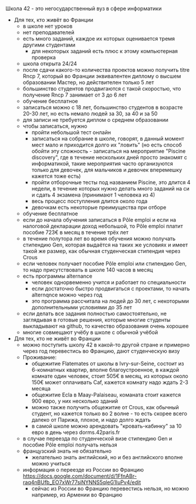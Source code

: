 Школа 42 - это негосударственный вуз в сфере информатики
* Для тех, кто живёт во Франции
  + в школе нет уроков
  + нет преподавателей
  + есть много заданий, каждое их которых оценивается тремя другими студентами
    - для некоторых заданий есть плюс к этому компьютерная проверка
  + школа открыта 24/24
  + после сдачи какого-то количества проектов можно получить titre Rncp 7, который во Франции эквивалентен диплому о высшем образовании Мастер, но действителен только 5 лет
  + большинство студентов продвигаются с такой скоростью, что получение Rncp 7 занимает от 3 до 6 лет
  + обучение бесплатное
  + записаться можно с 18 лет, большинство студентов в возрасте 20-30 лет, но есть немало людей за 30, за 40 и за 50
  + для записи не требуется диплом о среднем образовании
  + чтобы записаться, нужно
    - пройти небольшой тест онлайн 
    - записаться на собрание в школе, говорят, в данный момент мест мало и приходится долго их "ловить" (но есть способ обойти эту сложность - записаться на мероприятие "Piscine discovery", где в течение нескольких дней просто знакомят с информатикой, такие мероприятия часто организуются только для девочек, для мальчиков и девочек вперемешку кажется тоже есть)
    - пройти отборочные тесты под названием Piscine, это длится 4 недели, в течение которых нужно делать много заданий на си и сдать 4 экзамена (принимают 1 человека из 4)
    - весь процесс поступления длится около года
    - девочкам есть некоторые преимущества при отборе
  + обучение бесплатное
  + если до начала обучения записаться в Pôle emploi и если на налоговой декларации доход небольшой, то Pôle emploi платит пособие 723€ в месяц в течение трёх лет
  + в течение полутора лет во время обучения можно получать стипендию Gen, которая выдаётся на таких же условиях и имеет такой же размер, как обычная студенческая стипендия через Crous 
  + если человек получает пособие Pôle emploi или стипендию Gen, то надо присутствовать в школе 140 часов в месяц 
  + есть программы alternance
    + человек однорвеменно учится и работает по специальности
    + если достаточно быстро продвигаться с проектами, то начать alternqnce можно через год
    + это программа рассчитала на людей до 30 лет, с некоторыми дополнительными условиями до 35 лет 
  + если делать все задания полностью самостоятельно, не заглядывая в готовые решения, которые многие студенты выкладывают на github, то качество образования очень хорошее
  + многие совмещают учёбу в школе с обычной учёбой 
* Для тех, кто не живёт во Франции
  + можно поступить школу 42 в какой-то другой стране и примерно через год перевестись во Францию, дают студенческую визу
  + Проживание:
    - общежитие Flatemates от школы в Ivry-sur-Seine, состоит из 6-комнатных квартир, вполне благоустроенное, в каждой комнате один человек, стоит 505€ в месяц, из которых около 150€ может оплачивать Caf, кажется комнату надо ждать 2-3 месяца
    - общежитие Ecla в Maay-Palaiseau, команата стоит кажется 900 евро, у них несколько зданий 
    - можно также получить общежитие от Crous, как обычный студент, но кажется только во 2 волне - то есть скорее всего далеко от Парижа, плохое, и надо долго ждать
    - в самой школе можно арендовать "кровать-кабинку" за 10 евро в день через dorms.42paris.fr
  + в случае переезда по студенческой визе стипендию Gen и пособие Pôle emploi получать нельзя
  + французский знать не обязательно
    - желательно знать английский, но и без английского вполне можно учиться
  + информация о переезде из России во Францию https://docs.google.com/document/d/1FfnABr-raq4nBUfb_EO7xWr77siNYNNS5qleG1IuPv4/edit
    - сейчас из России во Францию перевестись нельзя, но можно например, из Армении во Францию
